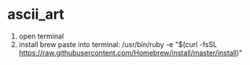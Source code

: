 # ascii_art

1. open terminal
2. install brew paste into terminal:
/usr/bin/ruby -e "$(curl -fsSL https://raw.githubusercontent.com/Homebrew/install/master/install)"
